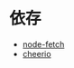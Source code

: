 # 依存

- [node-fetch](https://github.com/node-fetch/node-fetch)
- [cheerio](https://www.npmjs.com/package/cheerio)
